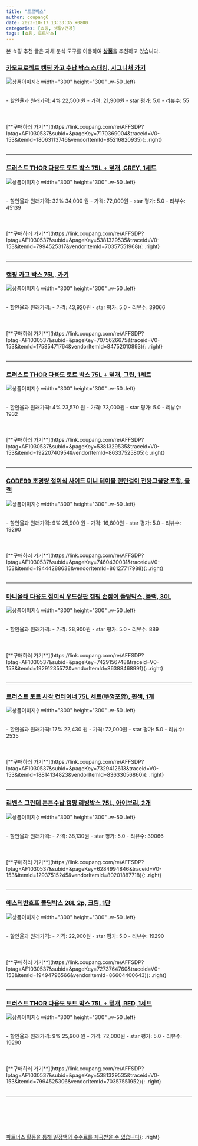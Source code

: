 ```yaml
---
title: "토르박스"
author: coupang6
date: 2023-10-17 13:33:35 +0800
categories: [쇼핑, 생활/건강]
tags: [쇼핑, 토르박스]
---
```


본 쇼핑 추천 글은 자체 분석 도구를 이용하여 [**상품**](https://link.coupang.com/a/bao1ui)을 추천하고 있습니다.

### [카모프로젝트 캠핑 카고 수납 박스 스태킹, 시그니처 카키](https://link.coupang.com/re/AFFSDP?lptag=AF1030537&subid=&pageKey=7170369004&traceid=V0-153&itemId=18063113746&vendorItemId=85216820935)

![상품이미지](https://thumbnail10.coupangcdn.com/thumbnails/remote/230x230ex/image/vendor_inventory/c39d/62fdeafabfdf2aceec78502131173c704ef542c4936e7b8029142d9ca988.jpg){: width="300" height="300" .w-50 .left}


<br>
- 할인율과 원래가격: 4%  22,500   원
- 가격: 21,900원
- star 평가: 5.0
- 리뷰수: 55
<br>
<br>
<br>
<br>
[**구매하러 가기**](https://link.coupang.com/re/AFFSDP?lptag=AF1030537&subid=&pageKey=7170369004&traceid=V0-153&itemId=18063113746&vendorItemId=85216820935){: .right}
<br>
<br>

---

### [트러스트 THOR 다용도 토트 박스 75L + 덮개, GREY, 1세트](https://link.coupang.com/re/AFFSDP?lptag=AF1030537&subid=&pageKey=5381329535&traceid=V0-153&itemId=7994525317&vendorItemId=70357551968)

![상품이미지](https://thumbnail6.coupangcdn.com/thumbnails/remote/230x230ex/image/vendor_inventory/84a8/8cd809afa0bc43c211975f52ee0c69b613da45b14cf5f674a6f3fff5f238.jpg){: width="300" height="300" .w-50 .left}


<br>
- 할인율과 원래가격: 32%  34,000   원
- 가격: 72,000원
- star 평가: 5.0
- 리뷰수: 45139
<br>
<br>
<br>
<br>
[**구매하러 가기**](https://link.coupang.com/re/AFFSDP?lptag=AF1030537&subid=&pageKey=5381329535&traceid=V0-153&itemId=7994525317&vendorItemId=70357551968){: .right}
<br>
<br>

---

### [캠핑 카고 박스 75L, 카키](https://link.coupang.com/re/AFFSDP?lptag=AF1030537&subid=&pageKey=7075626675&traceid=V0-153&itemId=17585471764&vendorItemId=84752010893)

![상품이미지](https://thumbnail10.coupangcdn.com/thumbnails/remote/230x230ex/image/rs_quotation_api/iw2a6wqs/7e8e72bd16d4448e8164a921d5b2dcb0.jpg){: width="300" height="300" .w-50 .left}


<br>
- 할인율과 원래가격: 
- 가격: 43,920원
- star 평가: 5.0
- 리뷰수: 39066
<br>
<br>
<br>
<br>
[**구매하러 가기**](https://link.coupang.com/re/AFFSDP?lptag=AF1030537&subid=&pageKey=7075626675&traceid=V0-153&itemId=17585471764&vendorItemId=84752010893){: .right}
<br>
<br>

---

### [트러스트 THOR 다용도 토트 박스 75L + 덮개, 그린, 1세트](https://link.coupang.com/re/AFFSDP?lptag=AF1030537&subid=&pageKey=5381329535&traceid=V0-153&itemId=19220740954&vendorItemId=86337525805)

![상품이미지](https://thumbnail8.coupangcdn.com/thumbnails/remote/230x230ex/image/vendor_inventory/1b72/fd32488b1e8e61eed2f93626870409690c18525a3bb92a0c6a3fa3f8ce8c.jpg){: width="300" height="300" .w-50 .left}


<br>
- 할인율과 원래가격: 4%  23,570   원
- 가격: 73,000원
- star 평가: 5.0
- 리뷰수: 1932
<br>
<br>
<br>
<br>
[**구매하러 가기**](https://link.coupang.com/re/AFFSDP?lptag=AF1030537&subid=&pageKey=5381329535&traceid=V0-153&itemId=19220740954&vendorItemId=86337525805){: .right}
<br>
<br>

---

### [CODE99 초경량 접이식 사이드 미니 테이블 랜턴걸이 전용그물망 포함, 블랙](https://link.coupang.com/re/AFFSDP?lptag=AF1030537&subid=&pageKey=7460430031&traceid=V0-153&itemId=19444288638&vendorItemId=86127717988)

![상품이미지](https://thumbnail6.coupangcdn.com/thumbnails/remote/230x230ex/image/vendor_inventory/e637/b667b186b159fe4742d472693c2ba79532e0f92e4cd31ec7f61da8961ad0.jpg){: width="300" height="300" .w-50 .left}


<br>
- 할인율과 원래가격: 9%  25,900   원
- 가격: 16,800원
- star 평가: 5.0
- 리뷰수: 19290
<br>
<br>
<br>
<br>
[**구매하러 가기**](https://link.coupang.com/re/AFFSDP?lptag=AF1030537&subid=&pageKey=7460430031&traceid=V0-153&itemId=19444288638&vendorItemId=86127717988){: .right}
<br>
<br>

---

### [마니올래 다용도 접이식 우드상판 캠핑 손잡이 폴딩박스, 블랙, 30L](https://link.coupang.com/re/AFFSDP?lptag=AF1030537&subid=&pageKey=7429156748&traceid=V0-153&itemId=19291235572&vendorItemId=86388468991)

![상품이미지](https://thumbnail10.coupangcdn.com/thumbnails/remote/230x230ex/image/vendor_inventory/dc1f/b93d3d1270a154cb351a63370094f4f6b2eb8418451e475f93a0c8bfbd4a.jpg){: width="300" height="300" .w-50 .left}


<br>
- 할인율과 원래가격: 
- 가격: 28,900원
- star 평가: 5.0
- 리뷰수: 889
<br>
<br>
<br>
<br>
[**구매하러 가기**](https://link.coupang.com/re/AFFSDP?lptag=AF1030537&subid=&pageKey=7429156748&traceid=V0-153&itemId=19291235572&vendorItemId=86388468991){: .right}
<br>
<br>

---

### [트러스트 토르 사각 컨테이너 75L 세트(뚜껑포함), 흰색, 1개](https://link.coupang.com/re/AFFSDP?lptag=AF1030537&subid=&pageKey=7329412613&traceid=V0-153&itemId=18814134823&vendorItemId=83633056860)

![상품이미지](https://thumbnail10.coupangcdn.com/thumbnails/remote/230x230ex/image/vendor_inventory/0fd5/e6c1fb818eed4ce0416e98b9d858f3c86dcf38cbc8a708ab3c8ccca3d317.jpg){: width="300" height="300" .w-50 .left}


<br>
- 할인율과 원래가격: 17%  22,430   원
- 가격: 72,000원
- star 평가: 5.0
- 리뷰수: 2535
<br>
<br>
<br>
<br>
[**구매하러 가기**](https://link.coupang.com/re/AFFSDP?lptag=AF1030537&subid=&pageKey=7329412613&traceid=V0-153&itemId=18814134823&vendorItemId=83633056860){: .right}
<br>
<br>

---

### [리벤스 그란데 튼튼수납 캠핑 리빙박스 75L, 아이보리, 2개](https://link.coupang.com/re/AFFSDP?lptag=AF1030537&subid=&pageKey=6284994846&traceid=V0-153&itemId=12937515245&vendorItemId=80201887718)

![상품이미지](https://thumbnail9.coupangcdn.com/thumbnails/remote/230x230ex/image/retail/images/3834419172561118-42225424-49fb-4f63-bbb7-c0720fe52600.jpg){: width="300" height="300" .w-50 .left}


<br>
- 할인율과 원래가격: 
- 가격: 38,130원
- star 평가: 5.0
- 리뷰수: 39066
<br>
<br>
<br>
<br>
[**구매하러 가기**](https://link.coupang.com/re/AFFSDP?lptag=AF1030537&subid=&pageKey=6284994846&traceid=V0-153&itemId=12937515245&vendorItemId=80201887718){: .right}
<br>
<br>

---

### [에스테반호프 폴딩박스 28L 2p, 크림, 1단](https://link.coupang.com/re/AFFSDP?lptag=AF1030537&subid=&pageKey=7273764760&traceid=V0-153&itemId=19494796566&vendorItemId=86604400643)

![상품이미지](https://thumbnail6.coupangcdn.com/thumbnails/remote/230x230ex/image/retail/images/2023/07/17/16/3/38081842-b766-4ed9-b9f5-f7509f005adc.jpg){: width="300" height="300" .w-50 .left}


<br>
- 할인율과 원래가격: 
- 가격: 22,900원
- star 평가: 5.0
- 리뷰수: 19290
<br>
<br>
<br>
<br>
[**구매하러 가기**](https://link.coupang.com/re/AFFSDP?lptag=AF1030537&subid=&pageKey=7273764760&traceid=V0-153&itemId=19494796566&vendorItemId=86604400643){: .right}
<br>
<br>

---

### [트러스트 THOR 다용도 토트 박스 75L + 덮개, RED, 1세트](https://link.coupang.com/re/AFFSDP?lptag=AF1030537&subid=&pageKey=5381329535&traceid=V0-153&itemId=7994525306&vendorItemId=70357551952)

![상품이미지](https://thumbnail6.coupangcdn.com/thumbnails/remote/230x230ex/image/vendor_inventory/0614/aed29618c716225dc6c920f7ff9aeeed5c3a9ffe7680741a8989c9536c79.jpg){: width="300" height="300" .w-50 .left}


<br>
- 할인율과 원래가격: 9%  25,900   원
- 가격: 72,000원
- star 평가: 5.0
- 리뷰수: 19290
<br>
<br>
<br>
<br>
[**구매하러 가기**](https://link.coupang.com/re/AFFSDP?lptag=AF1030537&subid=&pageKey=5381329535&traceid=V0-153&itemId=7994525306&vendorItemId=70357551952){: .right}
<br>
<br>

---
<br><br><br><br><br> [파트너스 활동을 통해 일정액의 수수료를 제공받을 수 있습니다](https://link.coupang.com/a/bao1ui){: .right}